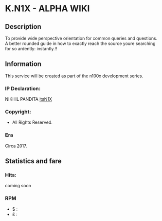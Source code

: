 # K.N1X - ALPHA WIKI

## Description
To provide wide perspective orientation for common queries and questions. A better rounded guide in how to exactly reach the source youre searching for so ardently: instantly.!!

## Information
This service will be created as part of the n100x development series.

### IP Declaration:
NIKHIL PANDITA [itsN1X](http://its.n1x.website)

### Copyright:  
- All Rights Reserved. 

### Era 
Circa 2017.


## Statistics and fare

### Hits:
coming soon


### RPM
- $ : 
- £ : 
